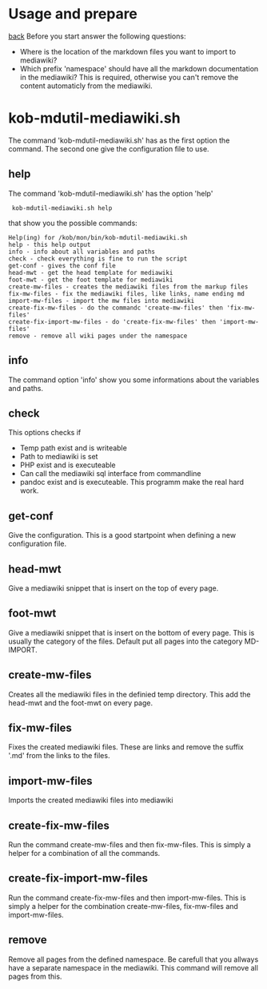 # Usage and prepare
[back](00-A-documentation.md)
Before you start answer the following questions:

* Where is the location of the markdown files you want to import to mediawiki?
* Which prefix 'namespace' should have all the markdown documentation in the mediawiki?
This is required, otherwise you can't remove the content automaticly from the mediawiki.

# kob-mdutil-mediawiki.sh
The command 'kob-mdutil-mediawiki.sh' has as the first option the command. The second one give the configuration file to use.

## help
The command 'kob-mdutil-mediawiki.sh' has the option 'help'
```
 kob-mdutil-mediawiki.sh help
```
that show you the possible commands:
```
Help(ing) for /kob/mon/bin/kob-mdutil-mediawiki.sh
help - this help output
info - info about all variables and paths
check - check everything is fine to run the script
get-conf - gives the conf file
head-mwt - get the head template for mediawiki
foot-mwt - get the foot template for mediawiki
create-mw-files - creates the mediawiki files from the markup files
fix-mw-files - fix the mediawiki files, like links, name ending md
import-mw-files - import the mw files into mediawiki
create-fix-mw-files - do the commandc 'create-mw-files' then 'fix-mw-files'
create-fix-import-mw-files - do 'create-fix-mw-files' then 'import-mw-files'
remove - remove all wiki pages under the namespace
```
## info
The command option 'info' show you some informations about the variables and paths.

## check 
This options checks if 
* Temp path exist and is writeable
* Path to mediawiki is set
* PHP exist and is executeable
* Can call the mediawiki sql interface from commandline
* pandoc exist and is executeable. This programm make the real hard work.

## get-conf
Give the configuration. This is a good startpoint when defining a new configuration file.

## head-mwt
Give a mediawiki snippet that is insert on the top of every page.

## foot-mwt
Give a mediawiki snippet that is insert on the bottom of every page. This is usually the category of the files. Default put all pages into the category MD-IMPORT.

## create-mw-files
Creates all the mediawiki files in the definied temp directory. This add the head-mwt and the foot-mwt on every page.

## fix-mw-files
Fixes the created mediawiki files. These are links and remove the suffix '.md' from the links to the files.

## import-mw-files
Imports the created mediawiki files into mediawiki

## create-fix-mw-files
Run the command create-mw-files and then fix-mw-files. This is simply a helper for a combination of all the commands.

## create-fix-import-mw-files
Run the command create-fix-mw-files and then import-mw-files. This is simply a helper for the combination create-mw-files, fix-mw-files and import-mw-files.

## remove
Remove all pages from the defined namespace. Be carefull that you allways have a separate namespace in the mediawiki. This command will remove all pages from this.

